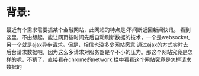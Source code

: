 # 背景:
最近有个需求需要抓某个金融网站，此网站的特点是:不间断返回新闻快讯。
看到这里，不由想起，能让网页按时间先后自动刷新数据的技术，一个是websocket,另一个就是ajax异步请求。但是，相信也没多少网站愿意
通过ajax的方式实时去后台请求数据吧，因为这么多请求对服务器是个不小的压力。那这个网站究竟是怎样的呢。不猜了，直接看在chrome的network
栏中看看这个网站究竟是怎样请求数据的